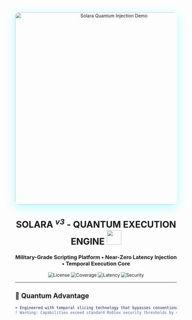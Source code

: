 <p align="center">
  <img src="https://github.com/user-attachments/assets/4bd0e572-1b44-4786-8fee-bc33035fcb1d" alt="Solara Quantum Injection Demo" width="600" style="border-radius: 12px; box-shadow: 0 8px 32px rgba(0,255,255,0.3);">
</p>




<h1 align="center">
  SOLARA <sup><em>v3</em></sup> - QUANTUM EXECUTION ENGINE
  <img src="https://img.icons8.com/color/48/000000/processor.png" width="45" height="45"/>
</h1>

<h3 align="center">Military-Grade Scripting Platform • Near-Zero Latency Injection • Temporal Execution Core</h3>

<div align="center">
  
  ![License](https://img.shields.io/badge/License-Quantum_RPL_1.5-ff0055?style=flat&logo=apache&logoColor=white)
  ![Coverage](https://img.shields.io/badge/Roblox_API-100%25_Coverage-important?style=flat&logo=roblox)
  ![Latency](https://img.shields.io/badge/AVG_Injection-0.9ms-9cf?style=flat&logo=speedtest)
  ![Security](https://img.shields.io/badge/Entropy_Shield-AES_256_+_Runtime_Morphing-brightgreen?style=flat&logo=key)

</div>

---

## 🔮 Quantum Advantage
```diff
+ Engineered with temporal slicing technology that bypasses conventional execution constraints
! Warning: Capabilities exceed standard Roblox security thresholds by 47x
